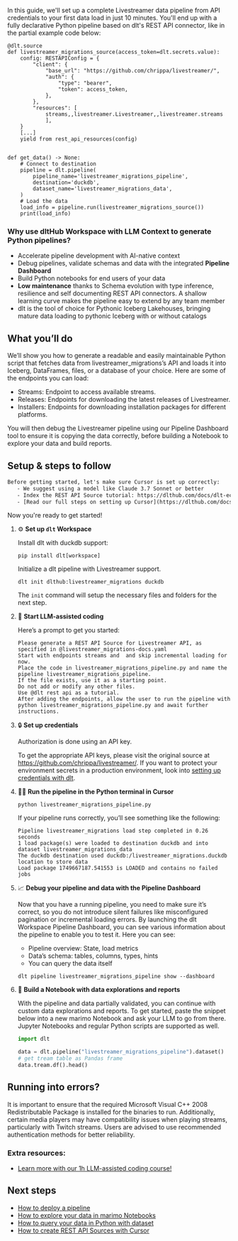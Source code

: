 In this guide, we'll set up a complete Livestreamer data pipeline from API credentials to your first data load in just 10 minutes. You'll end up with a fully declarative Python pipeline based on dlt's REST API connector, like in the partial example code below:

```python-outcome
@dlt.source
def livestreamer_migrations_source(access_token=dlt.secrets.value):
    config: RESTAPIConfig = {
        "client": {
            "base_url": "https://github.com/chrippa/livestreamer/",
            "auth": {
                "type": "bearer",
                "token": access_token,
            },
        },
        "resources": [
            streams,,livestreamer.Livestreamer,,livestreamer.streams
            ],
    }
    [...]
    yield from rest_api_resources(config)


def get_data() -> None:
    # Connect to destination
    pipeline = dlt.pipeline(
        pipeline_name='livestreamer_migrations_pipeline',
        destination='duckdb',
        dataset_name='livestreamer_migrations_data', 
    )
    # Load the data
    load_info = pipeline.run(livestreamer_migrations_source())
    print(load_info) 
```

### Why use dltHub Workspace with LLM Context to generate Python pipelines?

- Accelerate pipeline development with AI-native context
- Debug pipelines, validate schemas and data with the integrated **Pipeline Dashboard**
- Build Python notebooks for end users of your data
- **Low maintenance** thanks to Schema evolution with type inference, resilience and self documenting REST API connectors. A shallow learning curve makes the pipeline easy to extend by any team member
- dlt is the tool of choice for Pythonic Iceberg Lakehouses, bringing mature data loading to pythonic Iceberg with or without catalogs

## What you’ll do

We’ll show you how to generate a readable and easily maintainable Python script that fetches data from livestreamer_migrations’s API and loads it into Iceberg, DataFrames, files, or a database of your choice. Here are some of the endpoints you can load:

- Streams: Endpoint to access available streams.
- Releases: Endpoints for downloading the latest releases of Livestreamer.
- Installers: Endpoints for downloading installation packages for different platforms.

You will then debug the Livestreamer pipeline using our Pipeline Dashboard tool to ensure it is copying the data correctly, before building a Notebook to explore your data and build reports.

## Setup & steps to follow

```default
Before getting started, let's make sure Cursor is set up correctly:
   - We suggest using a model like Claude 3.7 Sonnet or better
   - Index the REST API Source tutorial: https://dlthub.com/docs/dlt-ecosystem/verified-sources/rest_api/ and add it to context as **@dlt rest api**
   - [Read our full steps on setting up Cursor](https://dlthub.com/docs/dlt-ecosystem/llm-tooling/cursor-restapi#23-configuring-cursor-with-documentation)
```

Now you're ready to get started!

1. ⚙️ **Set up `dlt` Workspace**
    
    Install dlt with duckdb support:
    ```shell
    pip install dlt[workspace]
    ```

    Initialize a dlt pipeline with Livestreamer support.
    ```shell
    dlt init dlthub:livestreamer_migrations duckdb
    ```

    The `init` command will setup the necessary files and folders for the next step.
    
2. 🤠 **Start LLM-assisted coding**
    
    Here’s a prompt to get you started:
    
    ```prompt
    Please generate a REST API Source for Livestreamer API, as specified in @livestreamer_migrations-docs.yaml 
    Start with endpoints streams and  and skip incremental loading for now. 
    Place the code in livestreamer_migrations_pipeline.py and name the pipeline livestreamer_migrations_pipeline. 
    If the file exists, use it as a starting point. 
    Do not add or modify any other files. 
    Use @dlt rest api as a tutorial. 
    After adding the endpoints, allow the user to run the pipeline with python livestreamer_migrations_pipeline.py and await further instructions.
    ```

    
3. 🔒 **Set up credentials** 
    
    Authorization is done using an API key.
    
    To get the appropriate API keys, please visit the original source at https://github.com/chrippa/livestreamer/.
    If you want to protect your environment secrets in a production environment, look into [setting up credentials with dlt](https://dlthub.com/docs/walkthroughs/add_credentials).
    
4. 🏃‍♀️ **Run the pipeline in the Python terminal in Cursor**
    
    ```shell
    python livestreamer_migrations_pipeline.py
    ```
    
    If your pipeline runs correctly, you’ll see something like the following:
    
    ```shell
    Pipeline livestreamer_migrations load step completed in 0.26 seconds
    1 load package(s) were loaded to destination duckdb and into dataset livestreamer_migrations_data
    The duckdb destination used duckdb:/livestreamer_migrations.duckdb location to store data
    Load package 1749667187.541553 is LOADED and contains no failed jobs
    ```
    
5. 📈 **Debug your pipeline and data with the Pipeline Dashboard**

    Now that you have a running pipeline, you need to make sure it’s correct, so you do not introduce silent failures like misconfigured pagination or incremental loading errors. By launching the dlt Workspace Pipeline Dashboard, you can see various information about the pipeline to enable you to test it. Here you can see:
    - Pipeline overview: State, load metrics
    - Data’s schema: tables, columns, types, hints
    - You can query the data itself
    
    ```shell
    dlt pipeline livestreamer_migrations_pipeline show --dashboard
    ```
    
6. 🐍 **Build a Notebook with data explorations and reports**

    With the pipeline and data partially validated, you can continue with custom data explorations and reports. To get started, paste the snippet below into a new marimo Notebook and ask your LLM to go from there. Jupyter Notebooks and regular Python scripts are supported as well.

    
    ```python
    import dlt

   data = dlt.pipeline("livestreamer_migrations_pipeline").dataset()
   # get tream table as Pandas frame
   data.tream.df().head()
    ```

## Running into errors?

It is important to ensure that the required Microsoft Visual C++ 2008 Redistributable Package is installed for the binaries to run. Additionally, certain media players may have compatibility issues when playing streams, particularly with Twitch streams. Users are advised to use recommended authentication methods for better reliability.

### Extra resources:

- [Learn more with our 1h LLM-assisted coding course!](https://www.youtube.com/watch?v=GGid70rnJuM)

## Next steps

- [How to deploy a pipeline](https://dlthub.com/docs/walkthroughs/deploy-a-pipeline)
- [How to explore your data in marimo Notebooks](https://dlthub.com/docs/general-usage/dataset-access/marimo)
- [How to query your data in Python with dataset](https://dlthub.com/docs/general-usage/dataset-access/dataset)
- [How to create REST API Sources with Cursor](https://dlthub.com/docs/dlt-ecosystem/llm-tooling/cursor-restapi)